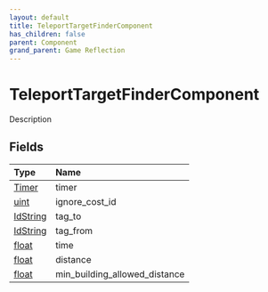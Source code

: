 ```yaml
---
layout: default
title: TeleportTargetFinderComponent
has_children: false
parent: Component
grand_parent: Game Reflection
---
```

# TeleportTargetFinderComponent
Description 

## Fields

| Type | Name |
|:----------|:--------------|
| [Timer](/riftbreaker-wiki/docs/game-reflection/classes/timer/) | timer |
| [uint](/riftbreaker-wiki/docs/game-reflection/components/uint/) | ignore_cost_id |
| [IdString](/riftbreaker-wiki/docs/game-reflection/components/id_string/) | tag_to |
| [IdString](/riftbreaker-wiki/docs/game-reflection/components/id_string/) | tag_from |
| [float](/riftbreaker-wiki/docs/game-reflection/components/float/) | time |
| [float](/riftbreaker-wiki/docs/game-reflection/components/float/) | distance |
| [float](/riftbreaker-wiki/docs/game-reflection/components/float/) | min_building_allowed_distance |

